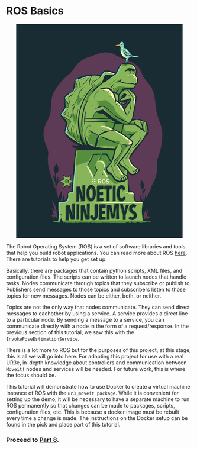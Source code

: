 # ROS Basics
<p align="center">
<img src="Images/5034b398c8a7c424fbac9da50dbbef7824740d41.png" align="center" width=450/>
</p>

The Robot Operating System (ROS) is a set of software libraries and tools that help you build robot applications. You can read more about ROS [here](http://https://www.ros.org/).  There are tutorials to help you get set up.

Basically, there are packages that contain python scripts, XML files, and configuration files. The scripts can be written to launch nodes that handle tasks.  Nodes communicate through topics that they subscribe or publish to. Publishers send messages to those topics and subscribers listen to those topics for new messages. Nodes can be either, both, or neither.

Topics are not the only way that nodes communicate. They can send direct messages to eachother by using a service. A service provides a direct line to a particular node.  By sending a message to a service, you can communicate directly with a node in the form of a request/response.  In the previous section of this tutorial, we saw this with the `InvokePoseEstimationService`.

There is a lot more to ROS but for the purposes of this project, at this stage, this is all we will go into here. For adapting this project for use with a real UR3e, in-depth knowledge about controllers and communication between `Moveit!` nodes and services will be needed. For future work, this is where the focus should be.

This tutorial will demonstrate how to use Docker to create a virtual machine instance of ROS with the `ur3_moveit package`.  While it is convenient for setting up the demo, it will be necessary to have a separate machine to run ROS permanently so that changes can be made to packages, scripts, configuration files, etc. This is because a docker image must be rebuilt every time a change is made.  The instructions on the Docker setup can be found in the pick and place part of this tutorial.

### Proceed to [Part 8](8_ur3moveit.md).
